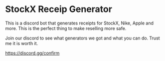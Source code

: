 # StockX Receip Generator
This is a discord bot that generates receipts for StockX, Nike, Apple and more. This is the perfect thing to make reselling more safe.

Join our discord to see what generators we got and what you can do. Trust me it is worth it.

https://discord.gg/confirm
